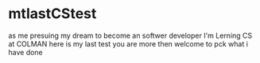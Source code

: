 # mtlastCStest
as me presuing my dream to become an softwer developer I'm Lerning CS at COLMAN here is my last test you are more then welcome to pck what i have done
